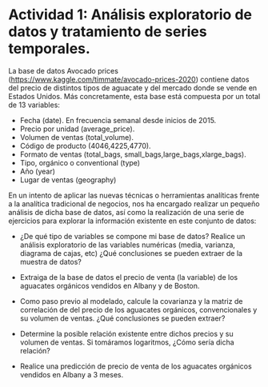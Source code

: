 # Actividad 1: Análisis exploratorio de datos y tratamiento de series temporales.


La base de datos Avocado prices (https://www.kaggle.com/timmate/avocado-prices-2020)
contiene datos del precio de distintos tipos de aguacate y del mercado donde se vende
en Estados Unidos. Más concretamente, esta base está compuesta por un total de 13 variables:

- Fecha (date). En frecuencia semanal desde inicios de 2015.
- Precio por unidad (average_price).
- Volumen de ventas (total_volume).
- Código de producto (4046,4225,4770).
- Formato de ventas (total_bags, small_bags,large_bags,xlarge_bags).
- Tipo, orgánico o conventional (type)
- Año (year)
- Lugar de ventas (geography)


En un intento de aplicar las nuevas técnicas o herramientas analíticas frente a la analítica
tradicional de negocios, nos ha encargado realizar un pequeño análisis de dicha base de datos,
así como la realización de una serie de ejercicios para explorar la información existente en
este conjunto de datos:


- ¿De qué tipo de variables se compone mi base de datos? Realice un análisis exploratorio de
las variables numéricas (media, varianza, diagrama de cajas, etc) ¿Qué conclusiones se
pueden extraer de la muestra de datos?


- Extraiga de la base de datos el precio de venta (la variable) de los aguacates orgánicos
vendidos en Albany y de Boston.


- Como paso previo al modelado, calcule la covarianza y la matriz de correlación de del precio
de los aguacates orgánicos, convencionales y su volumen de ventas. ¿Qué conclusiones se pueden
extraer?

- Determine la posible relación existente entre dichos precios y su volumen de ventas. Si tomáramos
logaritmos, ¿Cómo sería dicha relación?

- Realice una predicción de precio de venta de los aguacates orgánicos vendidos en Albany a  3 meses. 